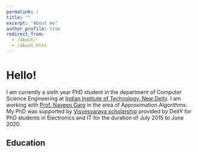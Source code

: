 ```yaml
---
permalink: /
title: ""
excerpt: "About me"
author_profile: true
redirect_from: 
  - /about/
  - /about.html
---
```

Hello!
======
I am currently a sixth year PhD student in the department of Computer Science Engineering at [Indian Institute of Technology, New Delhi](http://www.iitd.ac.in/). I am working with [Prof. Naveen Garg](https://www.cse.iitd.ac.in/~naveen/) in the area of Approximation Algorithms. My PhD was supported by [Visvesvaraya scholarship](http://phd.medialabasia.in/) provided by DeitY for PhD students in Electronics and IT for the duration of July 2015 to June 2020.

Education
---
<i class="fa-li fas fa-graduation-cap"></i>
